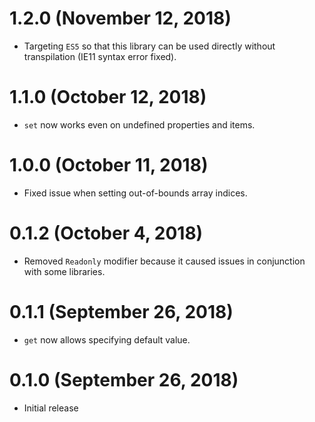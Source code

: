 # 1.2.0 (November 12, 2018)

- Targeting `ES5` so that this library can be used directly without transpilation (IE11 syntax error fixed).

# 1.1.0 (October 12, 2018)

- `set` now works even on undefined properties and items.

# 1.0.0 (October 11, 2018)

- Fixed issue when setting out-of-bounds array indices.

# 0.1.2 (October 4, 2018)

- Removed `Readonly` modifier because it caused issues in conjunction with some libraries.

# 0.1.1 (September 26, 2018)

- `get` now allows specifying default value.

# 0.1.0 (September 26, 2018)

- Initial release